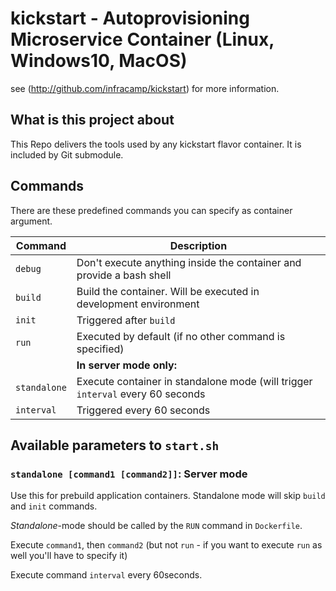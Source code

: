 # kickstart - Autoprovisioning Microservice Container (Linux, Windows10, MacOS)

see (http://github.com/infracamp/kickstart) for more information.

## What is this project about

This Repo delivers the tools used by any kickstart flavor container.
It is included by Git submodule.

## Commands

There are these predefined commands you can specify as container
argument.

| Command | Description |
|---------|-------------|
| `debug` | Don't execute anything inside the container and provide a bash shell |
| `build` | Build the container. Will be executed in development environment     |
| `init`  | Triggered after `build` |
| `run`   | Executed by default (if no other command is specified)               |
| | **In server mode only:** |
| `standalone` | Execute container in standalone mode (will trigger `interval` every 60 seconds |
| `interval`   | Triggered every 60 seconds |

## Available parameters to `start.sh`

### `standalone [command1 [command2]]`: Server mode

Use this for prebuild application containers. Standalone mode will
skip `build` and `init` commands.

*Standalone*-mode should be called by the `RUN` command in `Dockerfile`.

Execute `command1`, then `command2` (but not `run` - if you want to execute
`run` as well you'll have to specify it)

Execute command `interval` every 60seconds.
